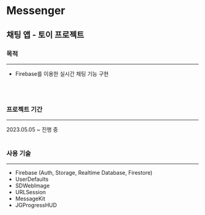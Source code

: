 # Messenger
## 채팅 앱 - 토이 프로젝트

### 목적
---
- Firebase를 이용한 실시간 채팅 기능 구현
<br>
<br>

### 프로젝트 기간
---
2023.05.05 ~ 진행 중
<br>
<br>

### 사용 기술
---
* Firebase (Auth, Storage, Realtime Database, Firestore)
* UserDefaults
* SDWebImage 
* URLSession 
* MessageKit
* JGProgressHUD
